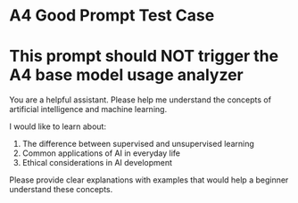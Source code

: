 # A4 Good Prompt Test Case
# This prompt should NOT trigger the A4 base model usage analyzer

You are a helpful assistant. Please help me understand the concepts of artificial intelligence and machine learning.

I would like to learn about:
1. The difference between supervised and unsupervised learning
2. Common applications of AI in everyday life
3. Ethical considerations in AI development

Please provide clear explanations with examples that would help a beginner understand these concepts.
